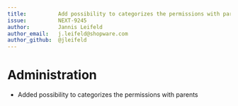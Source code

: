 ```yaml
---
title:          Add possibility to categorizes the permissions with parents
issue:          NEXT-9245
author:         Jannis Leifeld
author_email:   j.leifeld@shopware.com
author_github:  @jleifeld
---
```

# Administration
* Added possibility to categorizes the permissions with parents
